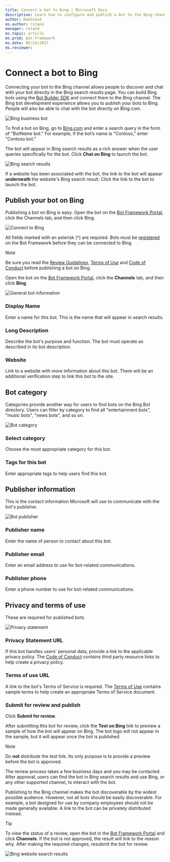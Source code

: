 ```yaml
---
title: Connect a bot to Bing | Microsoft Docs
description: Learn how to configure and publish a bot to the Bing channel.
author: RobStand
ms.author: rstand
manager: rstand
ms.topic: article
ms.prod: bot-framework
ms.date: 05/24/2017
ms.reviewer:
---
```

# Connect a bot to Bing 
Connecting your bot to the Bing channel allows people to discover and chat with your bot directly in the Bing search results page. You can build Bing bots using the [Bot Builder SDK](~/bot-builder-overview-getstarted.md) and connect them to the Bing channel. The Bing bot development experience allows you to publish your bots to Bing. People will also be able to chat with the bot directly on Bing.com.

![Bing business bot](~/media/channels/bing_business_bot.png)

To find a bot on Bing, go to [Bing.com](https://www.bing.com/) and enter a search query in the form of "*BotName* bot." For example, if the bot’s name is "Contoso," enter "Contoso bot."

The bot will appear in Bing search results as a rich answer when the user queries specifically for the bot.
Click **Chat on Bing** to launch the bot.

![Bing search results](~/media/channels/bing-contosoResult.png)

If a website has been associated with the bot, the link to the bot will appear **underneath** the website's Bing search result. Click the link to the bot to launch the bot.

## Publish your bot on Bing
Publishing a bot on Bing is easy. Open the bot on the [Bot Framework Portal](https://dev.botframework.com/bots), click the Channels tab, and then click Bing.

![Connect to Bing](~/media/channels/connect-to-bing.png)

All fields marked with an asterisk (*) are required. Bots must be [registered](~/portal-register-bot.md) on the Bot Framework before they can be connected to Bing.

> [!NOTE] 
> Be sure you read the [Review Guidelines](~/portal-bot-review-guidelines.md), [Terms of Use][terms] and [Code of Conduct][conduct] before publishing a bot on Bing. 

Open the bot on the [Bot Framework Portal](https://dev.botframework.com/), click the **Channels** tab, and then click **Bing**.

![General bot information](~/media/channels/bing-general.png)

### Display Name 
Enter a name for this bot. This is the name that will appear in search results.

### Long Description  
Describe the bot's purpose and function. The bot must operate as described in its bot description.

### Website 
Link to a website with more information about this bot. There will be an additional verification step to link this bot to the site.

## Bot category
Categories provide another way for users to find bots on the Bing Bot directory. Users can filter by category to find all "entertainment bots", "music bots", "news bots", and so on.

![Bot category](~/media/channels/bing-category.png)

### Select category 
Choose the most appropriate category for this bot.
### Tags for this bot 
Enter appropriate tags to help users find this bot.<!--to help users search for bot? keywords?-->

## Publisher information
<!--The bot publisher is defined as the entity making the bot available to end users.-->
This is the contact information Microsoft will use to communicate with the bot's publisher. 

![Bot publisher](~/media/channels/bing-publisher.png)

### Publisher name 
Enter the name of person to contact about this bot.
### Publisher email 
Enter an email address to use for bot-related communications.
### Publisher phone  
Enter a phone number to use for bot-related communications.

## Privacy and terms of use
These are required for published bots.

![Privacy statement](~/media/channels/bing-privacy.png)
 
### Privacy Statement URL 

If this bot handles users' personal data, provide a link to the applicable privacy policy. The [Code of Conduct][conduct] contains third party resource links to help create a privacy policy.

### Terms of use URL 

A link to the bot's Terms of Service is required. The [Terms of Use][terms] contains sample terms to help create an appropriate Terms of Service document.

### Submit for review and publish

Click **Submit for review**.

After submitting this bot for review, click the **Test on Bing** link to preview a sample of how the bot will appear on Bing. The bot logo will not appear in the sample, but it will appear once the bot is published.

> [!NOTE] 
> Do **not** distribute the test link. Its only purpose is to provide a preview before the bot is approved.

The review process takes a few business days and you may be contacted. After approval, users can find the bot in Bing search results and use Bing, or any other supported channel, to interact with the bot. 

Publishing to the Bing channel makes the bot discoverable by the widest possible audience. However, not all bots should be easily discoverable. For example, a bot designed for use by company employees should not be made generally available. A link to the bot can be privately distributed instead.

> [!TIP]
> To view the status of a review, open the bot in the [Bot Framework Portal](https://dev.botframework.com/) and click **Channels**.
> If the bot is not approved, the result will link to the reason why. After making the required changes, resubmit the bot for review.


![Bing website search results](~/media/channels/bing-contosoWeb.png)

[conduct]: http://aka.ms/bf-conduct
[practices]: http://docs.botframework.com/directory/best-practices/
[review]: http://docs.botframework.com/directory/review-guidelines/
[terms]: https://aka.ms/bf-terms
